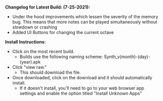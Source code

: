 **Changelog for Latest Build: (7-25-2021):**
- Under the hood improvements which lessen the severity of the memory bug. This means that more notes can be played simultaneously without slowdown or crashing
- Added UI Buttons for changing the current octave


**Install Instructions:**
- Click on the most recent build. 
  - Builds use the following naming scheme: Synth_v(month)-(day)-(year).apk
- Click "view raw." 
  - This should download the file. 
- Once downloaded, click on the download and it should automatically install. 
  - If it doesn't install, you'll need to go to your web browser app settings and enable the option titled "Install Unknown Apps"
